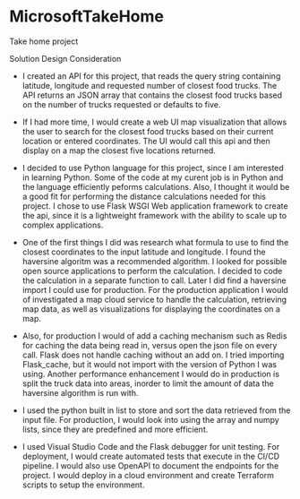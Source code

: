 # MicrosoftTakeHome
Take home project

Solution Design Consideration

- I created an API for this project, that reads the query string containing latitude, longitude and requested number of closest food trucks.  The API returns an JSON array that contains the closest food trucks based on the number of trucks requested or defaults to five.

- If I had more time, I would create a web UI map visualization that allows the user to search for the closest food trucks based on their current location or entered coordinates.  The UI would call this api and then display on a map the closest five locations returned.

- I decided to use Python language for this project, since I am interested in learning Python.  Some of the code at my curent job is in Python and the language efficiently peforms calculations.  Also, I thought it would be a good fit for performing the distance calculations needed for this project.  I chose to use Flask WSGI Web application framework to create the api, since it is a lightweight framework with the ability to scale up to complex applications. 

- One of the first things I did was research what formula to use to find the closest coordinates to the input latitude and longitude. I found the haversine algoritm was a recommended algorithm.  I looked for possible open source applications to perform the calculation.  I decided to code the calculation in a separate function to call.  Later I did find a haversine import I could use for production. For the production application I would of investigated a map cloud service to handle the calculation, retrieving map data, as well as visualizations for displaying the coordinates on a map.  

- Also, for production I would of add a caching mechanism such as Redis for caching the data being read in, versus open the json file on every call.  Flask does not handle caching without an add on.  I tried importing Flask_cache, but it would not import with the version of Python I was using. Another performance enhancement I would do in production is split the truck data into areas, inorder to limit the amount of data the haversine algorithm is run with.

- I used the python built in list to store and sort the data retrieved from the input file.  For production, I would look into using the array and numpy lists, since they are predefined and more efficient. 

- I used Visual Studio Code and the Flask debugger for unit testing.  For deployment, I would create automated tests that execute in the CI/CD pipeline.  I would also use OpenAPI to document the endpoints for the project.  I would deploy in a cloud environment and create Terraform scripts to setup the environment. 
